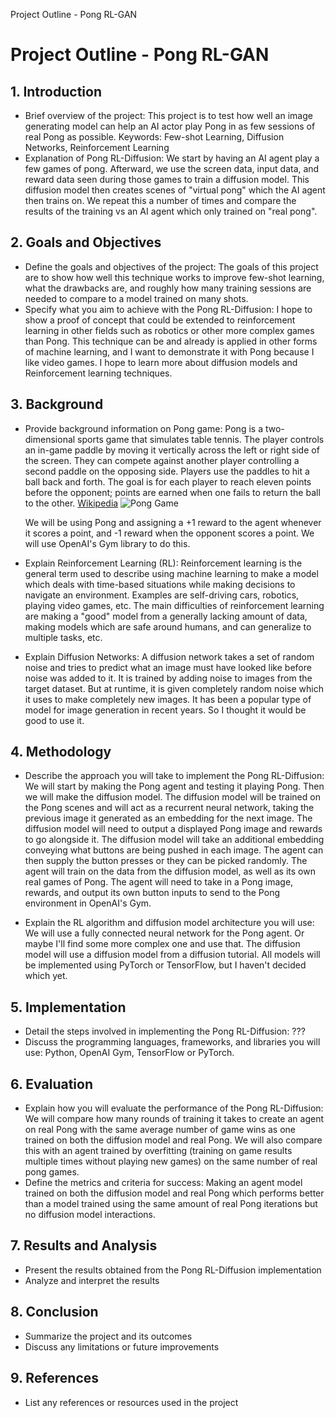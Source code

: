 Project Outline - Pong RL-GAN


# Project Outline - Pong RL-GAN

## 1. Introduction
- Brief overview of the project:
    This project is to test how well an image generating model can help an AI actor play Pong in as few sessions of real Pong as possible.
    Keywords: Few-shot Learning, Diffusion Networks, Reinforcement Learning
- Explanation of Pong RL-Diffusion:
    We start by having an AI agent play a few games of pong. Afterward, we use the screen data, input data, and reward data seen during those games to train a diffusion model.
    This diffusion model then creates scenes of "virtual pong" which the AI agent then trains on.
    We repeat this a number of times and compare the results of the training vs an AI agent which only trained on "real pong".

## 2. Goals and Objectives
- Define the goals and objectives of the project:
    The goals of this project are to show how well this technique works to improve few-shot learning, what the drawbacks are, and roughly how many training sessions are needed to compare to a model trained on many shots.
- Specify what you aim to achieve with the Pong RL-Diffusion:
    I hope to show a proof of concept that could be extended to reinforcement learning in other fields such as robotics or other more complex games than Pong.
    This technique can be and already is applied in other forms of machine learning, and I want to demonstrate it with Pong because I like video games.
    I hope to learn more about diffusion models and Reinforcement learning techniques.

## 3. Background
- Provide background information on Pong game:
    Pong is a two-dimensional sports game that simulates table tennis.
    The player controls an in-game paddle by moving it vertically across the left or right side of the screen.
    They can compete against another player controlling a second paddle on the opposing side.
    Players use the paddles to hit a ball back and forth.
    The goal is for each player to reach eleven points before the opponent;
    points are earned when one fails to return the ball to the other.
    [Wikipedia](https://en.wikipedia.org/wiki/Pong)
    ![Pong Game](https://upload.wikimedia.org/wikipedia/commons/6/62/Pong_Game_Test2.gif)

    We will be using Pong and assigning a +1 reward to the agent whenever it scores a point, and -1 reward when the opponent scores a point.
    We will use OpenAI's Gym library to do this.

- Explain Reinforcement Learning (RL):
    Reinforcement learning is the general term used to describe using machine learning to make a model which deals with time-based situations while making decisions to navigate an environment.
    Examples are self-driving cars, robotics, playing video games, etc.
    The main difficulties of reinforcement learning are making a "good" model from a generally lacking amount of data, making models which are safe around humans, and can generalize to multiple tasks, etc.

- Explain Diffusion Networks:
    A diffusion network takes a set of random noise and tries to predict what an image must have looked like before noise was added to it.
    It is trained by adding noise to images from the target dataset.
    But at runtime, it is given completely random noise which it uses to make completely new images.
    It has been a popular type of model for image generation in recent years. So I thought it would be good to use it.

## 4. Methodology
- Describe the approach you will take to implement the Pong RL-Diffusion:
    We will start by making the Pong agent and testing it playing Pong.
    Then we will make the diffusion model.
    The diffusion model will be trained on the Pong scenes and will act as a recurrent neural network, taking the previous image it generated as an embedding for the next image.
    The diffusion model will need to output a displayed Pong image and rewards to go alongside it.
    The diffusion model will take an additional embedding conveying what buttons are being pushed in each image. The agent can then supply the button presses or they can be picked randomly.
    The agent will train on the data from the diffusion model, as well as its own real games of Pong.
    The agent will need to take in a Pong image, rewards, and output its own button inputs to send to the Pong environment in OpenAI's Gym.

- Explain the RL algorithm and diffusion model architecture you will use:
    We will use a fully connected neural network for the Pong agent. Or maybe I'll find some more complex one and use that.
    The diffusion model will use a diffusion model from a diffusion tutorial.
    All models will be implemented using PyTorch or TensorFlow, but I haven't decided which yet.

## 5. Implementation
- Detail the steps involved in implementing the Pong RL-Diffusion:
    ???
- Discuss the programming languages, frameworks, and libraries you will use:
    Python, OpenAI Gym, TensorFlow or PyTorch.

## 6. Evaluation
- Explain how you will evaluate the performance of the Pong RL-Diffusion:
    We will compare how many rounds of training it takes to create an agent on real Pong with the same average number of game wins as one trained on both the diffusion model and real Pong.
    We will also compare this with an agent trained by overfitting (training on game results multiple times without playing new games) on the same number of real pong games.
- Define the metrics and criteria for success:
    Making an agent model trained on both the diffusion model and real Pong which performs better than a model trained using the same amount of real Pong iterations but no diffusion model interactions.

## 7. Results and Analysis
- Present the results obtained from the Pong RL-Diffusion implementation
- Analyze and interpret the results

## 8. Conclusion
- Summarize the project and its outcomes
- Discuss any limitations or future improvements

## 9. References
- List any references or resources used in the project

